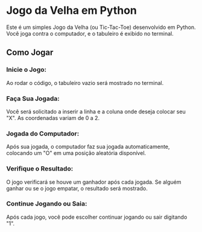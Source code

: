 # Jogo da Velha em Python
Este é um simples Jogo da Velha (ou Tic-Tac-Toe) desenvolvido em Python. Você joga contra o computador, e o tabuleiro é exibido no terminal.

## Como Jogar

### Inicie o Jogo:
Ao rodar o código, o tabuleiro vazio será mostrado no terminal.

### Faça Sua Jogada:

Você será solicitado a inserir a linha e a coluna onde deseja colocar seu "X". As coordenadas variam de 0 a 2.

### Jogada do Computador:

Após sua jogada, o computador faz sua jogada automaticamente, colocando um "O" em uma posição aleatória disponível.

### Verifique o Resultado:

O jogo verificará se houve um ganhador após cada jogada. Se alguém ganhar ou se o jogo empatar, o resultado será mostrado.

### Continue Jogando ou Saia:

Após cada jogo, você pode escolher continuar jogando ou sair digitando "1".